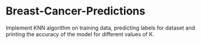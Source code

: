 # Breast-Cancer-Predictions
Implement KNN algorithm on training data, predicting labels for dataset and printing the accuracy of the model for different values of K. 
